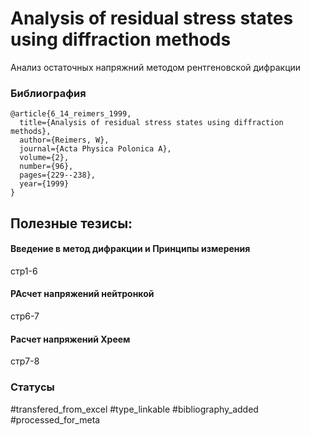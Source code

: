 # Analysis of residual stress states using diffraction methods

Анализ остаточных напряжний методом рентгеновской дифракции

### Библиография
```
@article{6_14_reimers_1999,
  title={Analysis of residual stress states using diffraction methods},
  author={Reimers, W},
  journal={Acta Physica Polonica A},
  volume={2},
  number={96},
  pages={229--238},
  year={1999}
}
```

## Полезные тезисы:
#### Введение в метод дифракции и Принципы измерения
стр1-6

#### РАсчет напряжений нейтронкой
стр6-7

#### Расчет напряжений Хреем
стр7-8

### Статусы
#transfered_from_excel 
#type_linkable 
#bibliography_added
#processed_for_meta
